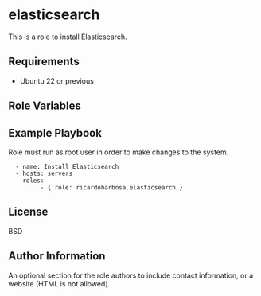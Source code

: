 elasticsearch
=========

This is a role to install Elasticsearch.

Requirements
------------

 - Ubuntu 22 or previous

Role Variables
--------------




Example Playbook
----------------

Role must run as root user in order to make changes to the system.

```
  - name: Install Elasticsearch
  - hosts: servers
    roles:
         - { role: ricardobarbosa.elasticsearch }
```

License
-------

BSD

Author Information
------------------

An optional section for the role authors to include contact information, or a website (HTML is not allowed).
